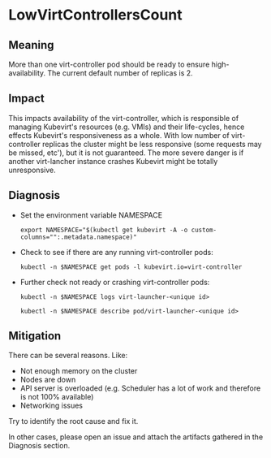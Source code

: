 # LowVirtControllersCount

## Meaning

More than one virt-controller pod should be ready to ensure high-availability. The current default number of replicas is 2.

## Impact
This impacts availability of the virt-controller, which is responsible of managing Kubevirt's resources (e.g. VMIs) and their life-cycles, hence effects Kubevirt's responsiveness as a whole.
With low number of virt-controller replicas the cluster might be less responsive (some requests may be missed, etc'), but it is not guaranteed. 
The more severe danger is if another virt-lancher instance crashes Kubevirt might be totally unresponsive.

## Diagnosis
- Set the environment variable NAMESPACE

    ```
    export NAMESPACE="$(kubectl get kubevirt -A -o custom-columns="":.metadata.namespace)"
    ```

- Check to see if there are any running virt-controller pods:
    ```
    kubectl -n $NAMESPACE get pods -l kubevirt.io=virt-controller
    ```

- Further check not ready or crashing virt-controller pods:
    ```
    kubectl -n $NAMESPACE logs virt-launcher-<unique id>
    ```
    ```
    kubectl -n $NAMESPACE describe pod/virt-launcher-<unique id>
    ```

## Mitigation

There can be several reasons. Like:

- Not enough memory on the cluster
- Nodes are down
- API server is overloaded (e.g. Scheduler has a lot of work and therefore is not 100% available)
- Networking issues

Try to identify the root cause and fix it.

In other cases, please open an issue and attach the artifacts gathered in the Diagnosis section.